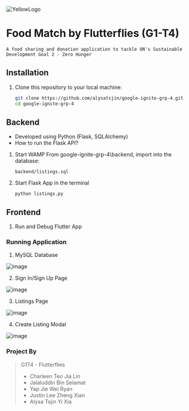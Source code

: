 ![YellowLogo](https://github.com/alysatsjin/google-ignite-grp-4/assets/93022626/52a40404-d087-4781-83cd-941a224c68c5)
# Food Match by Flutterflies (G1-T4)
```
A food sharing and donation application to tackle UN's Sustainable Development Goal 2 - Zero Hunger
```


## Installation

1. Clone this repository to your local machine:

   ```bash
   git clone https://github.com/alysatsjin/google-ignite-grp-4.git
   cd google-ignite-grp-4
   ```
## Backend
- Developed using Python (Flask, SQLAlchemy)
- How to run the Flask API?
1. Start WAMP From google-ignite-grp-4\backend, import into the database:
   ```
   backend/listings.sql
   ```
2. Start Flask App in the terminal
   ```
   python listings.py
   ```
## Frontend
1. Run and Debug Flutter App

### Running Application
1. MySQL Database

![image](https://github.com/alysatsjin/google-ignite-grp-4/assets/93022626/b25bfe22-5054-4d56-90b7-be0fce9c23b6)

2. Sign In/Sign Up Page

![image](https://github.com/alysatsjin/google-ignite-grp-4/assets/93022626/bef6e354-dc54-4f95-b5dc-b53efc61825b)

3. Listings Page

![image](https://github.com/alysatsjin/google-ignite-grp-4/assets/93022626/fab9dd32-ae0a-4bc0-ae76-c247fb0fd993)

4. Create Listing Modal

![image](https://github.com/alysatsjin/google-ignite-grp-4/assets/93022626/3bc52fe6-7cf3-46db-8a27-eaf308233c35)

### Project By
> G1T4 - Flutterflies
> - Charleen Teo Jia Lin
> - Jalaluddin Bin Selamat
> - Yap Jie Wei Ryan
> - Justin Lee Zheng Xian
> - Alysa Tsjin Yi Xia
